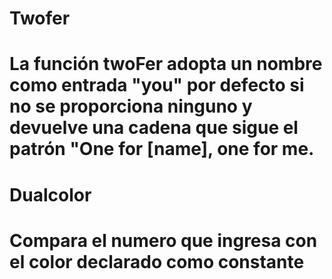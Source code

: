  
# Twofer

# La función twoFer adopta un nombre como entrada  "you" por defecto si no se proporciona ninguno y devuelve una cadena que sigue el patrón "One for [name], one for me.


# Dualcolor 
# Compara el numero que ingresa con el color declarado como constante 